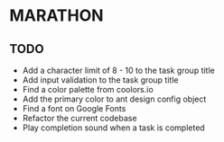 # MARATHON

## TODO
- Add a character limit of 8 - 10 to the task group title
- Add input validation to the task group title
- Find a color palette from coolors.io
- Add the primary color to ant design config object
- Find a font on Google Fonts
- Refactor the current codebase
- Play completion sound when a task is completed